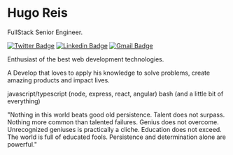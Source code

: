 # Hugo Reis 

FullStack Senior Engineer.

[![Twitter Badge](https://img.shields.io/badge/-%40zhugoreis-00875f?style=flat-square&labelColor=00875f&logo=twitter&logoColor=white&link=https://twitter.com/zhugoreis)](https://twitter.com/zHugoReis) 
[![Linkedin Badge](https://img.shields.io/badge/-Hugo%20Reis-00875f?style=flat-square&logo=Linkedin&logoColor=white&link=https://www.linkedin.com/in/hreis-dev/)](https://www.linkedin.com/in/hreis-dev/) 
[![Gmail Badge](https://img.shields.io/badge/-hugo.carvalho.reis@gmail.com-00875f?style=flat-square&logo=Gmail&logoColor=white&link=mailto:hugo.carvalho.reis@gmail.com)](mailto:hugo.carvalho.reis@gmail.com)

Enthusiast of the best web development technologies.

A Develop that loves to apply his knowledge to solve problems, create amazing products and impact lives.

javascript/typescript (node, express, react, angular) bash (and a little bit of everything)

"Nothing in this world beats good old persistence. Talent does not surpass. Nothing more common than talented failures. Genius does not overcome. Unrecognized geniuses is practically a cliche. Education does not exceed. The world is full of educated fools. Persistence and determination alone are powerful."

